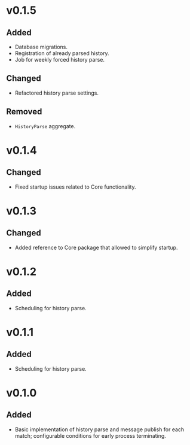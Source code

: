 # v0.1.5
## Added
* Database migrations.
* Registration of already parsed history.
* Job for weekly forced history parse.
## Changed
* Refactored history parse settings.
## Removed
* `HistoryParse` aggregate.

# v0.1.4
## Changed
* Fixed startup issues related to Core functionality.

# v0.1.3
## Changed
* Added reference to Core package that allowed to simplify startup.

# v0.1.2
## Added
* Scheduling for history parse.

# v0.1.1
## Added
* Scheduling for history parse.

# v0.1.0
## Added
* Basic implementation of history parse and message publish for each match; configurable conditions for early process terminating.